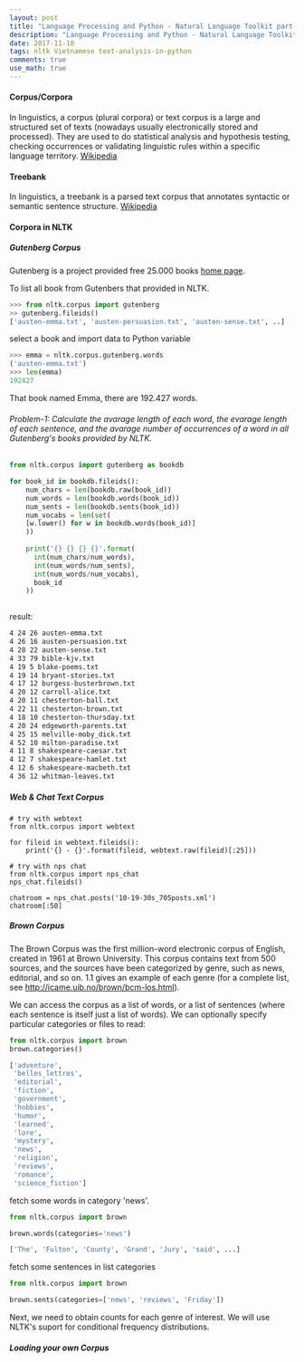 ```yaml
---
layout: post
title: "Language Processing and Python - Natural Language Toolkit part-2"
description: "Language Processing and Python - Natural Language Toolkit part-2"
date: 2017-11-10
tags: nltk Vietnamese text-analysis-in-python
comments: true
use_math: true
---
```


<script async defer src="https://buttons.github.io/buttons.js"></script>


#### Corpus/Corpora
In linguistics, a corpus (plural corpora) or text corpus is a large and structured set of texts (nowadays usually electronically stored and processed). They are used to do statistical analysis and hypothesis testing, checking occurrences or validating linguistic rules within a specific language territory.
[Wikipedia](https://en.wikipedia.org/wiki/Text_corpus)

#### Treebank
In linguistics, a treebank is a parsed text corpus that annotates syntactic or semantic sentence structure. [Wikipedia](https://en.wikipedia.org/wiki/Treebank)

#### Corpora in NLTK

##### Gutenberg Corpus
Gutenberg is a project provided free 25.000 books [home page](https://www.gutenberg.org/). 

To list all book from Gutenbers that provided in NLTK.

```python
>>> from nltk.corpus import gutenberg
>> gutenberg.fileids()
['austen-emma.txt', 'austen-persuasion.txt', 'austen-sense.txt', ..]
```

select a book and import data to Python variable

```python
>>> emma = nltk.corpus.gutenberg.words
('austen-emma.txt')
>>> len(emma)
192427
```

That book named Emma, there are 192.427 words.

###### Problem-1: Calculate the avarage length of each word, the evarage length of each sentence, and the avarage number of occurrences of a word in all Gutenberg's books provided by NLTK.


```python
from nltk.corpus import gutenberg as bookdb

for book_id in bookdb.fileids():
    num_chars = len(bookdb.raw(book_id))
    num_words = len(bookdb.words(book_id))
    num_sents = len(bookdb.sents(book_id))
    num_vocabs = len(set(
    [w.lower() for w in bookdb.words(book_id)]
    ))
    
    print('{} {} {} {}'.format(
      int(num_chars/num_words),
      int(num_words/num_sents),
      int(num_words/num_vocabs),
      book_id
    ))
  
```

result:

```bash
4 24 26 austen-emma.txt
4 26 16 austen-persuasion.txt
4 28 22 austen-sense.txt
4 33 79 bible-kjv.txt
4 19 5 blake-poems.txt
4 19 14 bryant-stories.txt
4 17 12 burgess-busterbrown.txt
4 20 12 carroll-alice.txt
4 20 11 chesterton-ball.txt
4 22 11 chesterton-brown.txt
4 18 10 chesterton-thursday.txt
4 20 24 edgeworth-parents.txt
4 25 15 melville-moby_dick.txt
4 52 10 milton-paradise.txt
4 11 8 shakespeare-caesar.txt
4 12 7 shakespeare-hamlet.txt
4 12 6 shakespeare-macbeth.txt
4 36 12 whitman-leaves.txt
```

##### Web & Chat Text Corpus
```
# try with webtext
from nltk.corpus import webtext

for fileid in webtext.fileids():
    print('{} - {}'.format(fileid, webtext.raw(fileid)[:25]))

# try with nps chat
from nltk.corpus import nps_chat
nps_chat.fileids()

chatroom = nps_chat.posts('10-19-30s_705posts.xml')
chatroom[:50]
```

##### Brown Corpus
The Brown Corpus was the first million-word electronic corpus of English, created in 1961 at Brown University. This corpus contains text from 500 sources, and the sources have been categorized by genre, such as news, editorial, and so on. 1.1 gives an example of each genre (for a complete list, see http://icame.uib.no/brown/bcm-los.html).

We can access the corpus as a list of words, or a list of sentences (where each sentence is itself just a list of words). We can optionally specify particular categories or files to read:

```python
from nltk.corpus import brown
brown.categories()

['adventure',
 'belles_lettres',
 'editorial',
 'fiction',
 'government',
 'hobbies',
 'humor',
 'learned',
 'lore',
 'mystery',
 'news',
 'religion',
 'reviews',
 'romance',
 'science_fiction']
```

fetch some words in category 'news'.
```python
from nltk.corpus import brown

brown.words(categories='news')

['The', 'Fulton', 'County', 'Grand', 'Jury', 'said', ...]
```

fetch some sentences in list categories

```python
from nltk.corpus import brown

brown.sents(categories=['news', 'reviews', 'Friday'])
```

Next, we need to obtain counts for each genre of interest. We will use NLTK's suport for conditional frequency distributions. 

##### Loading your own Corpus
